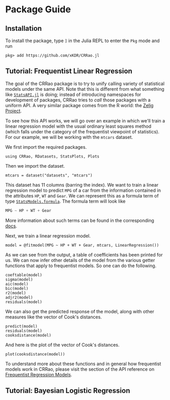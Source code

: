 # Package Guide

## Installation

To install the package, type `]` in the Julia REPL to enter the `Pkg` mode and run

```
pkg> add https://github.com/xKDR/CRRao.jl
```

## Tutorial: Frequentist Linear Regression

The goal of the CRRao package is to try to unify calling variety of statistical models under the same API. Note that this is different from what something like [`StatsAPI.jl`](https://github.com/JuliaStats/StatsAPI.jl) is doing; instead of introducing namespaces for development of packages, CRRao tries to *call* those packages with a uniform API. A very similar package comes from the R world: the [Zelig Project](https://zeligproject.org/).

To see how this API works, we will go over an example in which we'll train a linear regression model with the usual ordinary least squares method (which falls under the category of the frequentist viewpoint of statistics). For our example, we will be working with the `mtcars` dataset.

We first import the required packages.

```@repl ols_linear_regression
using CRRao, RDatasets, StatsPlots, Plots
```

Then we import the dataset.

```@repl ols_linear_regression
mtcars = dataset("datasets", "mtcars")
```

This dataset has 11 columns (barring the index). We want to train a linear regression model to predict `MPG` of a car from the information contained in the attributes `HP`, `WT` and `Gear`. We can represent this as a formula term of type [`StatsModels.formula`](https://juliastats.org/StatsModels.jl/stable/api/#StatsModels.@formula). The formula term will look like

```julia
MPG ~ HP + WT + Gear
```

More information about such terms can be found in the corresponding [docs](https://juliastats.org/StatsModels.jl/stable/api/#StatsModels.@formula). 

Next, we train a linear regression model.

```@repl ols_linear_regression
model = @fitmodel(MPG ~ HP + WT + Gear, mtcars, LinearRegression())
```

As we can see from the output, a table of coefficients has been printed for us. We can now infer other details of the model from the various getter functions that apply to frequentist models. So one can do the following.

```@repl ols_linear_regression
coeftable(model)
sigma(model)
aic(model)
bic(model)
r2(model)
adjr2(model)
residuals(model)
```

We can also get the predicted response of the model, along with other measures like the vector of Cook's distances.

```@repl ols_linear_regression
predict(model)
residuals(model)
cooksdistance(model)
```

And here is the plot of the vector of Cook's distances.
```@example ols_linear_regression
plot(cooksdistance(model))
```

To understand more about these functions and in general how frequentist models work in CRRao, please visit the section of the API reference on [Frequentist Regression Models](@ref).

## Tutorial: Bayesian Logistic Regression